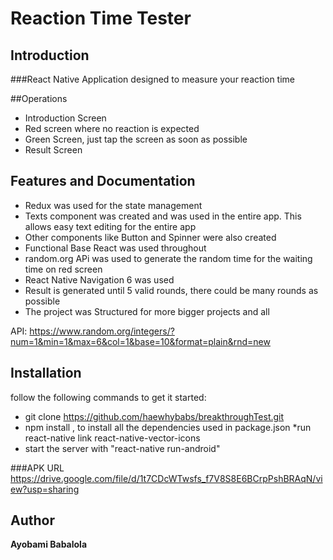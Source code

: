 # Reaction Time Tester
 
## Introduction

###React Native Application designed to measure your reaction time

##Operations
* Introduction Screen
* Red screen where no reaction is expected
* Green Screen, just tap the screen as soon as possible
* Result Screen

## Features and Documentation
* Redux was used for the state management
* Texts component was created and was used in the entire app. This allows easy text editing for the entire app
* Other components like Button and Spinner were also created
* Functional Base React was used throughout 
* random.org APi was used to generate the random time for the waiting time on red screen
* React Native Navigation 6 was used
* Result is generated until 5 valid rounds, there could be many rounds as possible
* The project was Structured for more bigger projects and all


API: https://www.random.org/integers/?num=1&min=1&max=6&col=1&base=10&format=plain&rnd=new
## Installation
follow the following commands to get it started:

* git clone https://github.com/haewhybabs/breakthroughTest.git
* npm install , to install all the dependencies used in package.json
*run react-native link react-native-vector-icons
* start the server with "react-native run-android"

###APK URL 
https://drive.google.com/file/d/1t7CDcWTwsfs_f7V8S8E6BCrpPshBRAqN/view?usp=sharing

## Author
**Ayobami Babalola**


